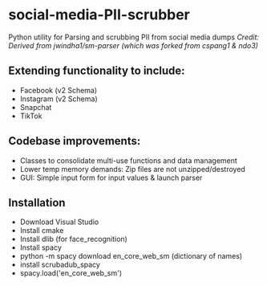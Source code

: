 # social-media-PII-scrubber
Python utility for Parsing and scrubbing PII from social media dumps
*Credit: Derived from jwindha1/sm-parser (which was forked from cspang1 & ndo3)*

## Extending functionality to include:
- Facebook (v2 Schema)
- Instagram (v2 Schema)
- Snapchat
- TikTok

## Codebase improvements:
- Classes to consolidate multi-use functions and data management
- Lower temp memory demands: Zip files are not unzipped/destroyed
- GUI: Simple input form for input values & launch parser

## Installation
- Download Visual Studio
- Install cmake
- Install dlib (for face_recognition)
- Install spacy
- python -m spacy download en_core_web_sm  (dictionary of names)
- install scrubadub_spacy
- spacy.load('en_core_web_sm')